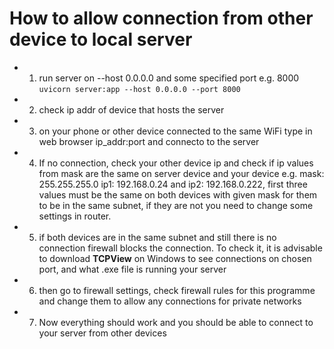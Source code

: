 # How to allow connection from other device to local server
- 1) run server on --host 0.0.0.0 and some specified port e.g. 8000 <br>
```uvicorn server:app --host 0.0.0.0 --port 8000```
- 2) check ip addr of device that hosts the server
- 3) on your phone or other device connected to the same WiFi type in web browser
ip_addr:port and connecto to the server
- 4) If no connection, check your other device ip and check if ip values from 
mask are the same on server device and your device e.g. mask: 255.255.255.0 
ip1: 192.168.0.24 and ip2: 192.168.0.222, first three values must be the same on
both devices with given mask for them to be in the same subnet, if they are not
you need to change some settings in router.
- 5) if both devices are in the same subnet and still there is no connection
firewall blocks the connection. To check it, it is advisable to download **TCPView**
on Windows to see connections on chosen port, and what .exe file is running 
your server
- 6) then go to firewall settings, check firewall rules for this programme and
change them to allow any connections for private networks
- 7) Now everything should work and you should be able to connect to your server
from other devices